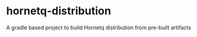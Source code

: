 # hornetq-distribution
A gradle based project to build Hornetq distribution from pre-built artifacts
